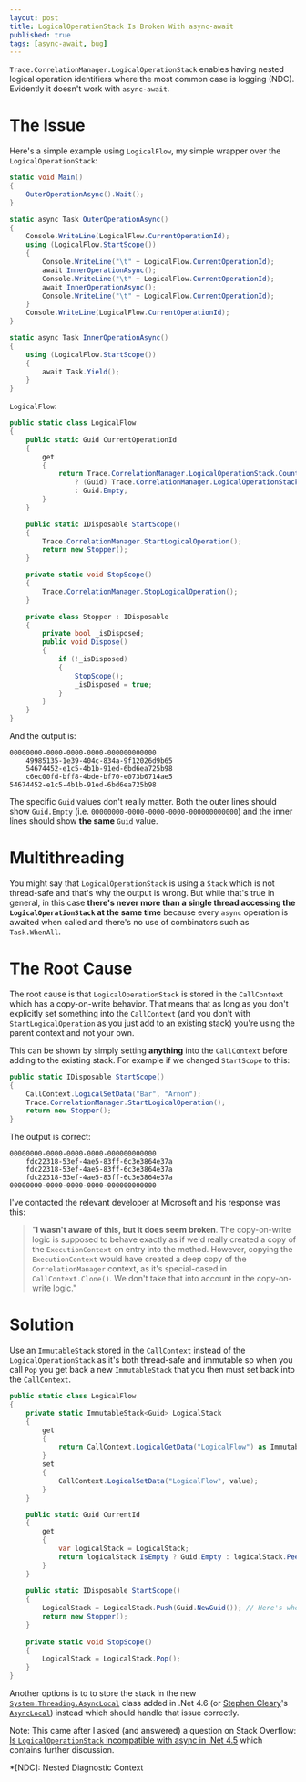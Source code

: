 ```yaml
---
layout: post
title: LogicalOperationStack Is Broken With async-await
published: true
tags: [async-await, bug]
---
```


`Trace.CorrelationManager.LogicalOperationStack` enables having nested logical operation identifiers where the most common case is logging (NDC). Evidently it doesn't work with `async-await`.

# The Issue

Here's a simple example using `LogicalFlow`, my simple wrapper over the `LogicalOperationStack`:

```csharp
static void Main()
{
    OuterOperationAsync().Wait();
}

static async Task OuterOperationAsync()
{
    Console.WriteLine(LogicalFlow.CurrentOperationId);
    using (LogicalFlow.StartScope())
    {
        Console.WriteLine("\t" + LogicalFlow.CurrentOperationId);
        await InnerOperationAsync();
        Console.WriteLine("\t" + LogicalFlow.CurrentOperationId);
        await InnerOperationAsync();
        Console.WriteLine("\t" + LogicalFlow.CurrentOperationId);
    }
    Console.WriteLine(LogicalFlow.CurrentOperationId);
}

static async Task InnerOperationAsync()
{
    using (LogicalFlow.StartScope())
    {
        await Task.Yield();
    }
}
```

`LogicalFlow`:

```csharp
public static class LogicalFlow
{
    public static Guid CurrentOperationId
    {
        get
        {
            return Trace.CorrelationManager.LogicalOperationStack.Count > 0
                ? (Guid) Trace.CorrelationManager.LogicalOperationStack.Peek()
                : Guid.Empty;
        }
    }

    public static IDisposable StartScope()
    {
        Trace.CorrelationManager.StartLogicalOperation();
        return new Stopper();
    }

    private static void StopScope()
    {
        Trace.CorrelationManager.StopLogicalOperation();
    }

    private class Stopper : IDisposable
    {
        private bool _isDisposed;
        public void Dispose()
        {
            if (!_isDisposed)
            {
                StopScope();
                _isDisposed = true;
            }
        }
    }
}
```

And the output is:

```
00000000-0000-0000-0000-000000000000
    49985135-1e39-404c-834a-9f12026d9b65
    54674452-e1c5-4b1b-91ed-6bd6ea725b98
    c6ec00fd-bff8-4bde-bf70-e073b6714ae5
54674452-e1c5-4b1b-91ed-6bd6ea725b98
```

The specific `Guid` values don't really matter. Both the outer lines should show `Guid.Empty` (i.e. `00000000-0000-0000-0000-000000000000`) and the inner lines should show **the same** `Guid` value.

# Multithreading

You might say that `LogicalOperationStack` is using a `Stack` which is not thread-safe and that's why the output is wrong. But while that's true in general, in this case **there's never more than a single thread accessing the `LogicalOperationStack` at the same time** because every `async` operation is awaited when called and there's no use of combinators such as `Task.WhenAll`.

# The Root Cause

The root cause is that `LogicalOperationStack` is stored in the `CallContext` which has a copy-on-write behavior. That means that as long as you don't explicitly set something into the `CallContext` (and you don't with `StartLogicalOperation` as you just add to an existing stack) you're using the parent context and not your own.

This can be shown by simply setting **anything** into the `CallContext` before adding to the existing stack. For example if we changed `StartScope` to this:

```csharp
public static IDisposable StartScope()
{
    CallContext.LogicalSetData("Bar", "Arnon");
    Trace.CorrelationManager.StartLogicalOperation();
    return new Stopper();
}
```

The output is correct:

```
00000000-0000-0000-0000-000000000000
    fdc22318-53ef-4ae5-83ff-6c3e3864e37a
    fdc22318-53ef-4ae5-83ff-6c3e3864e37a
    fdc22318-53ef-4ae5-83ff-6c3e3864e37a
00000000-0000-0000-0000-000000000000
```

I've contacted the relevant developer at Microsoft and his response was this:

> "**I wasn't aware of this, but it does seem broken**. The copy-on-write logic is supposed to behave exactly as if we'd really created a copy of the `ExecutionContext` on entry into the method. However, copying the `ExecutionContext` would have created a deep copy of the `CorrelationManager` context, as it's special-cased in `CallContext.Clone()`. We don't take that into account in the copy-on-write logic."

# Solution

Use an `ImmutableStack` stored in the `CallContext` instead of the `LogicalOperationStack` as it's both thread-safe and immutable so when you call `Pop` you get back a new `ImmutableStack` that you then must set back into the `CallContext`.

```csharp
public static class LogicalFlow
{
    private static ImmutableStack<Guid> LogicalStack
    {
        get
        {
            return CallContext.LogicalGetData("LogicalFlow") as ImmutableStack<Guid> ?? ImmutableStack.Create<Guid>();
        }
        set
        {
            CallContext.LogicalSetData("LogicalFlow", value);
        }
    }

    public static Guid CurrentId
    {
        get
        {
            var logicalStack = LogicalStack;
            return logicalStack.IsEmpty ? Guid.Empty : logicalStack.Peek();
        }
    }
    
    public static IDisposable StartScope()
    {
        LogicalStack = LogicalStack.Push(Guid.NewGuid()); // Here's where the CallContext is copied using copy-on-write
        return new Stopper();
    }
    
    private static void StopScope()
    {
        LogicalStack = LogicalStack.Pop();
    }
}
```

Another options is to to store the stack in the new [`System.Threading.AsyncLocal`](https://msdn.microsoft.com/en-us/library/dn906268%28v=vs.110%29.aspx) class added in .Net 4.6 (or [Stephen Cleary](http://www.stephencleary.com)'s [`AsyncLocal`](https://github.com/StephenCleary/AsyncLocal)) instead which should handle that issue correctly.

Note: This came after I asked (and answered) a question on Stack Overflow: [Is `LogicalOperationStack` incompatible with async in .Net 4.5](http://stackoverflow.com/a/30130663/885318) which contains further discussion.

*[NDC]: Nested Diagnostic Context
